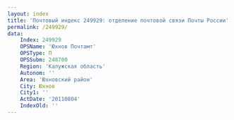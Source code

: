 ```yaml
---
layout: index
title: 'Почтовый индекс 249929: отделение почтовой связи Почты России'
permalink: /249929/
data:
    Index: 249929
    OPSName: 'Юхнов Почтамт'
    OPSType: П
    OPSSubm: 248700
    Region: 'Калужская область'
    Autonom: ''
    Area: 'Юхновский район'
    City: Юхнов
    City1: ''
    ActDate: '20110804'
    IndexOld: ''
---
```

